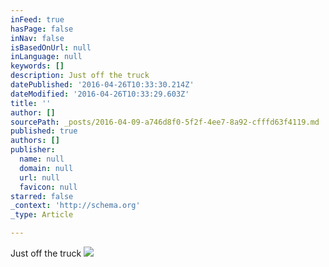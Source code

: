 ```yaml
---
inFeed: true
hasPage: false
inNav: false
isBasedOnUrl: null
inLanguage: null
keywords: []
description: Just off the truck
datePublished: '2016-04-26T10:33:30.214Z'
dateModified: '2016-04-26T10:33:29.603Z'
title: ''
author: []
sourcePath: _posts/2016-04-09-a746d8f0-5f2f-4ee7-8a92-cfffd63f4119.md
published: true
authors: []
publisher:
  name: null
  domain: null
  url: null
  favicon: null
starred: false
_context: 'http://schema.org'
_type: Article

---
```

Just off the truck
![](https://the-grid-user-content.s3-us-west-2.amazonaws.com/65b25702-8629-467c-8586-eb96710061dd.jpg)